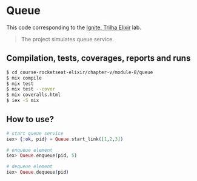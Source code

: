 # Queue

This code corresponding to the [Ignite, Trilha Elixir](https://app.rocketseat.com.br/ignite/elixir/) lab.

> The project simulates queue service.

## Compilation, tests, coverages, reports and runs

```bash
$ cd course-rocketseat-elixir/chapter-v/module-8/queue
$ mix compile
$ mix test
$ mix test --cover
$ mix coveralls.html
$ iex -S mix
```

## How to use?

```elixir
# start queue service
iex> {:ok, pid} = Queue.start_link([1,2,3])

# enqueue element
iex> Queue.enqueue(pid, 5)

# dequeue element
iex> Queue.dequeue(pid)
```
